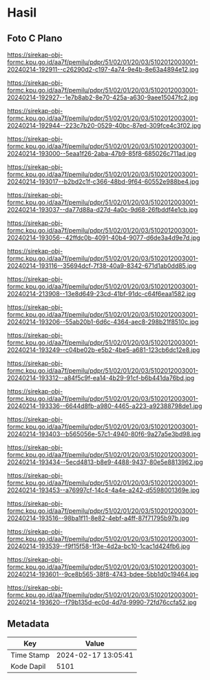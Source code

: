 # Hasil

## Foto C Plano

https://sirekap-obj-formc.kpu.go.id/aa7f/pemilu/pdpr/51/02/01/20/03/5102012003001-20240214-192911--c26290d2-c197-4a74-9e4b-8e63a4894e12.jpg

https://sirekap-obj-formc.kpu.go.id/aa7f/pemilu/pdpr/51/02/01/20/03/5102012003001-20240214-192927--1e7b8ab2-8e70-425a-a630-9aee15047fc2.jpg

https://sirekap-obj-formc.kpu.go.id/aa7f/pemilu/pdpr/51/02/01/20/03/5102012003001-20240214-192944--223c7b20-0529-40bc-87ed-309fce4c3f02.jpg

https://sirekap-obj-formc.kpu.go.id/aa7f/pemilu/pdpr/51/02/01/20/03/5102012003001-20240214-193000--5eaa1f26-2aba-47b9-85f8-685026c711ad.jpg

https://sirekap-obj-formc.kpu.go.id/aa7f/pemilu/pdpr/51/02/01/20/03/5102012003001-20240214-193017--b2bd2c1f-c366-48bd-9f64-60552e988be4.jpg

https://sirekap-obj-formc.kpu.go.id/aa7f/pemilu/pdpr/51/02/01/20/03/5102012003001-20240214-193037--da77d88a-d27d-4a0c-9d68-26fbddf4e1cb.jpg

https://sirekap-obj-formc.kpu.go.id/aa7f/pemilu/pdpr/51/02/01/20/03/5102012003001-20240214-193056--42ffdc0b-4091-40b4-9077-d6de3a4d9e7d.jpg

https://sirekap-obj-formc.kpu.go.id/aa7f/pemilu/pdpr/51/02/01/20/03/5102012003001-20240214-193116--35694dcf-7f38-40a9-8342-671d1ab0dd85.jpg

https://sirekap-obj-formc.kpu.go.id/aa7f/pemilu/pdpr/51/02/01/20/03/5102012003001-20240214-213908--13e8d649-23cd-41bf-91dc-c64f6eaa1582.jpg

https://sirekap-obj-formc.kpu.go.id/aa7f/pemilu/pdpr/51/02/01/20/03/5102012003001-20240214-193206--55ab20b1-6d6c-4364-aec8-298b21f8510c.jpg

https://sirekap-obj-formc.kpu.go.id/aa7f/pemilu/pdpr/51/02/01/20/03/5102012003001-20240214-193249--c04be02b-e5b2-4be5-a681-123cb6dc12e8.jpg

https://sirekap-obj-formc.kpu.go.id/aa7f/pemilu/pdpr/51/02/01/20/03/5102012003001-20240214-193312--a84f5c9f-ea14-4b29-91cf-b6b441da76bd.jpg

https://sirekap-obj-formc.kpu.go.id/aa7f/pemilu/pdpr/51/02/01/20/03/5102012003001-20240214-193336--6644d8fb-a980-4465-a223-a92388798de1.jpg

https://sirekap-obj-formc.kpu.go.id/aa7f/pemilu/pdpr/51/02/01/20/03/5102012003001-20240214-193403--b565056e-57c1-4940-80f6-9a27a5e3bd98.jpg

https://sirekap-obj-formc.kpu.go.id/aa7f/pemilu/pdpr/51/02/01/20/03/5102012003001-20240214-193434--5ecd4813-b8e9-4488-9437-80e5e8813962.jpg

https://sirekap-obj-formc.kpu.go.id/aa7f/pemilu/pdpr/51/02/01/20/03/5102012003001-20240214-193453--a76997cf-14c4-4a4e-a242-d5598001369e.jpg

https://sirekap-obj-formc.kpu.go.id/aa7f/pemilu/pdpr/51/02/01/20/03/5102012003001-20240214-193516--98ba1f11-8e82-4ebf-a4ff-87f71795b97b.jpg

https://sirekap-obj-formc.kpu.go.id/aa7f/pemilu/pdpr/51/02/01/20/03/5102012003001-20240214-193539--f9f15f58-1f3e-4d2a-bc10-1cac1d424fb6.jpg

https://sirekap-obj-formc.kpu.go.id/aa7f/pemilu/pdpr/51/02/01/20/03/5102012003001-20240214-193601--9ce8b565-38f8-4743-bdee-5bb1d0c19464.jpg

https://sirekap-obj-formc.kpu.go.id/aa7f/pemilu/pdpr/51/02/01/20/03/5102012003001-20240214-193620--f79b135d-ec0d-4d7d-9990-72fd76ccfa52.jpg


## Metadata

| Key        | Value               |
| ---------- | ------------------- |
| Time Stamp | 2024-02-17 13:05:41 |
| Kode Dapil | 5101                |



